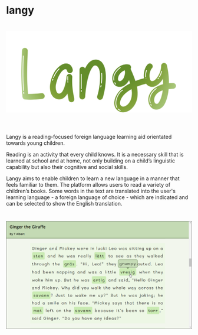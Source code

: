 # langy

<h1 align="center">
  <img src="static/images/langy.svg" alt="Langy">
</h1>
<br/>

Langy is a reading-focused foreign language learning aid orientated towards young children.

Reading is an activity that every child knows. It is a necessary skill that is learned at school and at home, not only building on a child’s linguistic capability but also their cognitive and social skills.

Langy aims to enable children to learn a new language in a manner that feels familiar to them. The platform allows users to read a variety of children’s books. Some words in the text are translated into the user's learning language - a foreign language of choice - which are indicated and can be selected to show the English translation.

<h1 align="center">
  <img src="static/images/read-prototype.png" alt="Prototype reading interface">
</h1>
